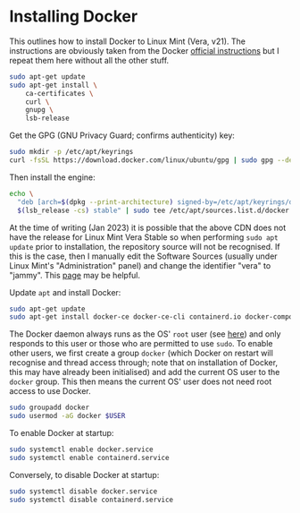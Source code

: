 # Installing Docker #

This outlines how to install Docker to Linux Mint (Vera, v21). The instructions are obviously taken from the Docker [official instructions](https://docs.docker.com/engine/install/ubuntu/) but I repeat them here without all the other stuff.

```bash
sudo apt-get update
sudo apt-get install \
    ca-certificates \
    curl \
    gnupg \
    lsb-release
```

Get the GPG (GNU Privacy Guard; confirms authenticity) key:

```bash
sudo mkdir -p /etc/apt/keyrings
curl -fsSL https://download.docker.com/linux/ubuntu/gpg | sudo gpg --dearmor -o /etc/apt/keyrings/docker.gpg
```

Then install the engine:

```bash
echo \
  "deb [arch=$(dpkg --print-architecture) signed-by=/etc/apt/keyrings/docker.gpg] https://download.docker.com/linux/ubuntu \
  $(lsb_release -cs) stable" | sudo tee /etc/apt/sources.list.d/docker.list > /dev/null
```

At the time of writing (Jan 2023) it is possible that the above CDN does not have the release for Linux Mint Vera Stable so when performing ```sudo apt update``` prior to installation, the repository source will not be recognised. If this is the case, then I manually edit the Software Sources (usually under Linux Mint's "Administration" panel) and change the identifier "vera" to "jammy". This [page](https://linuxmint.com/download_all.php) may be helpful.

Update ```apt``` and install Docker:

```bash
sudo apt-get update
sudo apt-get install docker-ce docker-ce-cli containerd.io docker-compose-plugin
```

The Docker daemon always runs as the OS' ```root``` user (see [here](https://docs.docker.com/engine/install/linux-postinstall/#manage-docker-as-a-non-root-user)) and only responds to this user or those who are permitted to use ```sudo```. To enable other users, we first create a group ```docker``` (which Docker on restart will recognise and thread access through; note that on installation of Docker, this may have already been initialised) and add the current OS user to the ```docker``` group. This then means the current OS' user does not need root access to use Docker.

```bash
sudo groupadd docker
sudo usermod -aG docker $USER
```

To enable Docker at startup:

```bash
sudo systemctl enable docker.service
sudo systemctl enable containerd.service
```

Conversely, to disable Docker at startup:

```bash
sudo systemctl disable docker.service
sudo systemctl disable containerd.service
```
